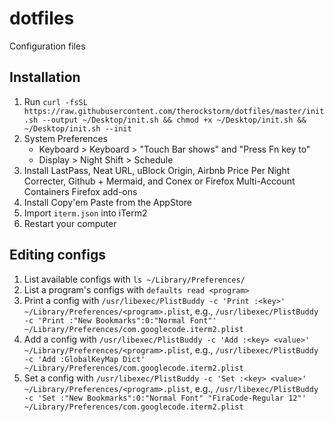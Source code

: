 # dotfiles

Configuration files

## Installation

1. Run `curl -fsSL https://raw.githubusercontent.com/therockstorm/dotfiles/master/init.sh --output ~/Desktop/init.sh && chmod +x ~/Desktop/init.sh && ~/Desktop/init.sh --init`
1. System Preferences
   - Keyboard > Keyboard > "Touch Bar shows" and "Press Fn key to"
   - Display > Night Shift > Schedule
1. Install LastPass, Neat URL, uBlock Origin, Airbnb Price Per Night Correcter, Github + Mermaid, and Conex or Firefox Multi-Account Containers Firefox add-ons
1. Install Copy'em Paste from the AppStore
1. Import `iterm.json` into iTerm2
1. Restart your computer

## Editing configs

1. List available configs with `ls ~/Library/Preferences/`
1. List a program's configs with `defaults read <program>`
1. Print a config with `/usr/libexec/PlistBuddy -c 'Print :<key>' ~/Library/Preferences/<program>.plist`, e.g., `/usr/libexec/PlistBuddy -c 'Print :"New Bookmarks":0:"Normal Font"' ~/Library/Preferences/com.googlecode.iterm2.plist`
1. Add a config with `/usr/libexec/PlistBuddy -c 'Add :<key> <value>' ~/Library/Preferences/<program>.plist`, e.g., `/usr/libexec/PlistBuddy -c 'Add :GlobalKeyMap Dict' ~/Library/Preferences/com.googlecode.iterm2.plist`
1. Set a config with `/usr/libexec/PlistBuddy -c 'Set :<key> <value>' ~/Library/Preferences/<program>.plist`, e.g., `/usr/libexec/PlistBuddy -c 'Set :"New Bookmarks":0:"Normal Font" "FiraCode-Regular 12"' ~/Library/Preferences/com.googlecode.iterm2.plist`
